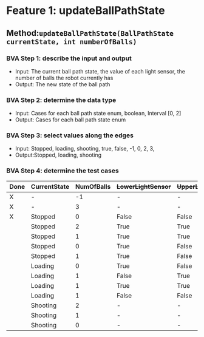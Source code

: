 # Feature 1: updateBallPathState

## Method:`updateBallPathState(BallPathState currentState, int numberOfBalls)`

### BVA Step 1: describe the input and output

* Input: The current ball path state, the value of each light sensor, the number of balls the robot currently has
* Output: The new state of the ball path

### BVA Step 2: determine the data type

* Input: Cases for each ball path state enum, boolean, Interval [0, 2]
* Output: Cases for each ball path state enum

### BVA Step 3: select values along the edges

* Input: Stopped, loading, shooting, true, false, -1, 0, 2, 3,
* Output:Stopped, loading, shooting

### BVA Step 4: determine the test cases


| Done | CurrentState | NumOfBalls | ~~LowerLightSensor~~ | ~~UpperLightSensor~~ | *NewState* | *Exception*     |
| ------ | :------------- | ------------ | ---------------------- | ---------------------- | ------------ | :---------------- |
| X    | -            | -1         | -                    | -                    | X          | IllegalArgument |
| X    | -            | 3          | -                    | -                    | X          | IllegalArgument |
| X    | Stopped      | 0          | False                | False                | Stopped    | X               |
|      | Stopped      | 2          | True                 | True                 | Stopped    | X               |
|      | Stopped      | 1          | True                 | True                 | Loading    | X               |
|      | Stopped      | 0          | True                 | False                | Loading    | X               |
|      | Stopped      | 1          | True                 | False                | Loading    | X               |
|      | Loading      | 0          | True                 | False                | Loading    | X               |
|      | Loading      | 1          | False                | True                 | Stopped    | X               |
|      | Loading      | 1          | True                 | True                 | Loading    | X               |
|      | Loading      | 1          | False                | False                | Loading    | X               |
|      | Shooting     | 2          | -                    | -                    | Shooting   | X               |
|      | Shooting     | 1          | -                    | -                    | Shooting   | X               |
|      | Shooting     | 0          | -                    | -                    | Stopped    | X               |
